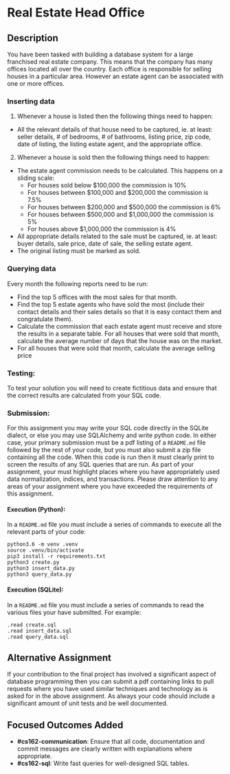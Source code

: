 # Real Estate Head Office
## Description

You have been tasked with building a database system for a large franchised real
estate company. This means that the company has many offices located all over
the country. Each office is responsible for selling houses in a particular area.
However an estate agent can be associated with one or more offices.

### Inserting data
1. Whenever a house is listed then the following things need to happen:
 -  All the relevant details of that house need to be captured, ie. at least: seller details, # of bedrooms, # of bathrooms, listing price, zip code, date of listing, the listing estate agent, and the appropriate office.
2. Whenever a house is sold then the following things need to happen:
 - The estate agent commission needs to be calculated. This happens on a sliding scale:
   - For houses sold below $100,000 the commission is 10%
   - For houses between $100,000 and $200,000 the commission is 7.5%
   - For houses between $200,000 and $500,000 the commission is 6%
   - For houses between $500,000 and $1,000,000 the commission is 5%
   - For houses above $1,000,000 the commission is 4%
 - All appropriate details related to the sale must be captured, ie. at least: buyer details, sale price, date of sale, the selling estate agent.
 - The original listing must be marked as sold.

### Querying data
Every month the following reports need to be run:
 - Find the top 5 offices with the most sales for that month.
 - Find the top 5 estate agents who have sold the most (include their contact details and their sales details so that it is easy contact them and congratulate them).
 - Calculate the commission that each estate agent must receive and store the results in a separate table. For all houses that were sold that month, calculate the average number of days that the house was on the market.
 - For all houses that were sold that month, calculate the average selling price

### Testing:
To test your solution you will need to create fictitious data and ensure that
the correct results are calculated from your SQL code.

### Submission:
For this assignment you may write your SQL code directly in the SQLite dialect,
or else you may use SQLAlchemy and write python code. In either case, your
primary submission must be a pdf listing of a `README.md` file followed by the
rest of your code, but you must also submit a zip file containing all the code.
When this code is run then it must clearly print to screen the results of any
SQL queries that are run. As part of your assignment, your must highlight places
where you have appropriately used data normalization, indices, and transactions.
Please draw attention to any areas of your assignment where you have exceeded
the requirements of this assignment.

#### Execution (Python):
In a `README.md` file you must include a series of commands to execute all the
relevant parts of your code:

```python3
python3.6 -m venv .venv
source .venv/bin/activate
pip3 install -r requirements.txt
python3 create.py
python3 insert_data.py
python3 query_data.py
```
#### Execution (SQLite):
In a `README.md` file you must include a series of commands to read the various
files your have submitted. For example:

```sqlite3
.read create.sql
.read insert_data.sql
.read query_data.sql
```

## Alternative Assignment
If your contribution to the final project has involved a significant aspect of
database programming then you can submit a pdf containing links to pull
requests where you have used similar techniques and technology as is asked for
in the above assignment. As always your code should include a significant
amount of unit tests and be well documented.

## Focused Outcomes Added

- **#cs162-communication**: Ensure that all code, documentation and commit messages are clearly written with explanations where appropriate.
- **#cs162-sql**: Write fast queries for well-designed SQL tables.
